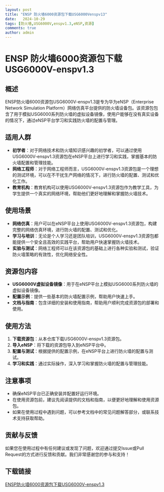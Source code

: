 ```yaml
---
layout: post
title: "ENSP 防火墙6000资源包下载USG6000Venspv13"
date:   2024-10-29
tags: [防火墙,USG6000V,enspv1.3,eNSP,资源]
comments: true
author: admin
---
```

# ENSP 防火墙6000资源包下载USG6000V-enspv1.3

## 概述
ENSP防火墙6000资源包USG6000V-enspv1.3是专为华为eNSP（Enterprise Network Simulation Platform）网络仿真平台提供的防火墙设备包。该资源包包含了用于模拟USG6000系列防火墙的虚拟设备镜像，使用户能够在没有真实设备的情况下，通过eNSP平台学习和实践防火墙的配置与管理。

## 适用人群
- **初学者**：对于网络技术和防火墙知识感兴趣的初学者，可以通过使用USG6000V-enspv1.3资源包在eNSP平台上进行学习和实践，掌握基本的防火墙配置和管理技能。
- **网络工程师**：对于网络工程师而言，USG6000V-enspv1.3资源包是一个理想的测试环境，可以在不干扰生产网络的情况下，进行防火墙的配置、测试和优化工作。
- **教育机构**：教育机构可以使用USG6000V-enspv1.3资源包作为教学工具，为学生提供一个真实的网络环境，帮助他们更好地理解和掌握防火墙技术。

## 使用场景
- **网络仿真**：用户可以在eNSP平台上使用USG6000V-enspv1.3资源包，构建完整的网络仿真环境，进行防火墙的配置、测试和优化。
- **学习与培训**：无论是个人学习还是团队培训，USG6000V-enspv1.3资源包都能提供一个安全且高效的实践平台，帮助用户快速掌握防火墙技术。
- **实验与测试**：网络工程师可以在该资源包的基础上进行各种实验和测试，验证防火墙策略的有效性，优化网络安全性。

## 资源包内容
- **USG6000V虚拟设备镜像**：用于在eNSP平台上模拟USG6000系列防火墙的虚拟设备镜像。
- **配置示例**：提供一些基本的防火墙配置示例，帮助用户快速上手。
- **文档与指南**：包含详细的安装和使用指南，帮助用户顺利完成资源包的部署和使用。

## 使用方法
1. **下载资源包**：从本仓库下载USG6000V-enspv1.3资源包。
2. **导入eNSP**：将下载的资源包导入到eNSP平台中。
3. **配置与测试**：根据提供的配置示例，在eNSP平台上进行防火墙的配置与测试。
4. **学习和实践**：通过实际操作，深入学习和掌握防火墙的配置与管理技能。

## 注意事项
- 确保eNSP平台已正确安装并配置好运行环境。
- 在使用资源包前，建议先阅读提供的文档和指南，以便更好地理解和使用资源包。
- 如果在使用过程中遇到问题，可以参考文档中的常见问题解答部分，或联系技术支持获取帮助。

## 贡献与反馈
如果您在使用过程中有任何建议或发现了问题，欢迎通过提交Issue或Pull Request的方式进行反馈和贡献。我们非常感谢您的参与和支持！

## 下载链接

[ENSP防火墙6000资源包下载USG6000V-enspv1.3](https://pan.quark.cn/s/1a5211fae1ee)